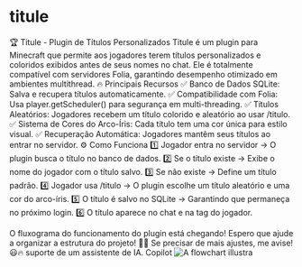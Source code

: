 # titule
🏆 Titule - Plugin de Títulos Personalizados
Titule é um plugin para Minecraft que permite aos jogadores terem títulos personalizados e coloridos exibidos antes de seus nomes no chat. Ele é totalmente compatível com servidores Folia, garantindo desempenho otimizado em ambientes multithread.
🔥 Principais Recursos
✅ Banco de Dados SQLite: Salva e recupera títulos automaticamente.
✅ Compatibilidade com Folia: Usa player.getScheduler() para segurança em multi-threading.
✅ Títulos Aleatórios: Jogadores recebem um título colorido e aleatório ao usar /titulo.
✅ Sistema de Cores do Arco-Íris: Cada título tem uma cor única para estilo visual.
✅ Recuperação Automática: Jogadores mantêm seus títulos ao entrar no servidor.
⚙️ Como Funciona
1️⃣ Jogador entra no servidor → O plugin busca o título no banco de dados.
2️⃣ Se o título existe → Exibe o nome do jogador com o título salvo.
3️⃣ Se não existe → Define um título padrão.
4️⃣ Jogador usa /titulo → O plugin escolhe um título aleatório e uma cor do arco-íris.
5️⃣ O título é salvo no SQLite → Garantindo que permaneça no próximo login.
6️⃣ O título aparece no chat e na tag do jogador.

O fluxograma do funcionamento do plugin está chegando! Espero que ajude a organizar a estrutura do projeto! 🚀💡
Se precisar de mais ajustes, me avise! 😃🔥
suporte de um assistente de IA. Copilot
![A flowchart illustra](https://github.com/user-attachments/assets/406cb6d0-d64a-433a-be1d-3430bd1780c2)
